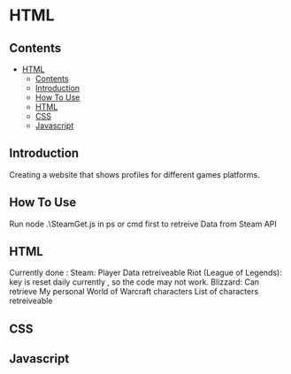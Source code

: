 # HTML

## Contents

- [HTML](#html)
  - [Contents](#contents)
  - [Introduction](#introduction)
  - [How To Use](#how-to-use)
  - [HTML](#html-1)
  - [CSS](#css)
  - [Javascript](#javascript)

## Introduction
Creating a website that shows profiles for different games platforms.

## How To Use 
Run  node .\SteamGet.js in ps or cmd first to retreive Data from Steam API

## HTML
Currently done :
Steam: Player Data retreiveable
Riot (League of Legends): key is reset daily currently , so the code may not work.
Blizzard: Can retrieve My personal World of Warcraft characters  List of characters retreiveable

## CSS

## Javascript
